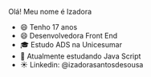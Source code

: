 Olá! Meu nome é Izadora

- 😄 Tenho 17 anos
- 😄 Desenvolvedora Front End
- 🎓 Estudo ADS na Unicesumar
- 🌱 Atualmente estudando Java Script
- ☀️ Linkedin: @izadorasantosdesousa
